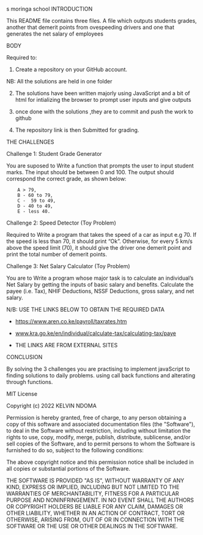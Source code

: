 s                                          moringa school
INTRODUCTION



This README file contains three files. A file which outputs students grades, another that demerit points from ovespeeding drivers and one that generates the net salary of employees

BODY


Required to:


1. Create a repository on your GitHub account. 

NB: All the solutions are held in one folder

2. The solutions have been written majorly using JavaScript and a bit of html for intializing the browser to prompt user inputs and give outputs

3. once done with the solutions ,they are to commit and push the work to github 

4. The repository link is then Submitted  for grading.



THE CHALLENGES

Challenge 1: Student Grade Generator 

 You are suposed to Write a function that prompts the user to input student marks. The input should be between 0 and 100. The output should correspond the correct grade, as shown below: 

        A > 79, 
        B - 60 to 79, 
        C -  59 to 49,
        D - 40 to 49, 
        E - less 40.

 

Challenge 2: Speed Detector (Toy Problem)


Required to Write a program that takes the speed of a car as input e.g 70. If the speed is less than 70, it should print “Ok”. Otherwise, for every 5 km/s above the speed limit (70), it should give the driver one demerit point and print the total number of demerit points.

Challenge 3: Net Salary Calculator (Toy Problem)

You are to Write a program whose major task is to calculate an individual’s Net Salary by getting the inputs of basic salary and benefits. Calculate the payee (i.e. Tax), NHIF Deductions, NSSF Deductions, gross salary, and net salary. 

N/B: USE THE LINKS BELOW TO OBTAIN THE REQUIRED DATA
- https://www.aren.co.ke/payroll/taxrates.htm

- www.kra.go.ke/en/individual/calculate-tax/calculating-tax/paye
- THE LINKS ARE FROM EXTERNAL SITES

CONCLUSION

By solving the 3 challenges you are practising to implement javaScript to finding solutions to daily problems. using call back functions and alterating through functions.



MIT License

Copyright (c) 2022 KELVIN NDOMA

Permission is hereby granted, free of charge, to any person obtaining a copy
of this software and associated documentation files (the "Software"), to deal
in the Software without restriction, including without limitation the rights
to use, copy, modify, merge, publish, distribute, sublicense, and/or sell
copies of the Software, and to permit persons to whom the Software is
furnished to do so, subject to the following conditions:

The above copyright notice and this permission notice shall be included in all
copies or substantial portions of the Software.

THE SOFTWARE IS PROVIDED "AS IS", WITHOUT WARRANTY OF ANY KIND, EXPRESS OR
IMPLIED, INCLUDING BUT NOT LIMITED TO THE WARRANTIES OF MERCHANTABILITY,
FITNESS FOR A PARTICULAR PURPOSE AND NONINFRINGEMENT. IN NO EVENT SHALL THE
AUTHORS OR COPYRIGHT HOLDERS BE LIABLE FOR ANY CLAIM, DAMAGES OR OTHER
LIABILITY, WHETHER IN AN ACTION OF CONTRACT, TORT OR OTHERWISE, ARISING FROM,
OUT OF OR IN CONNECTION WITH THE SOFTWARE OR THE USE OR OTHER DEALINGS IN THE
SOFTWARE.
